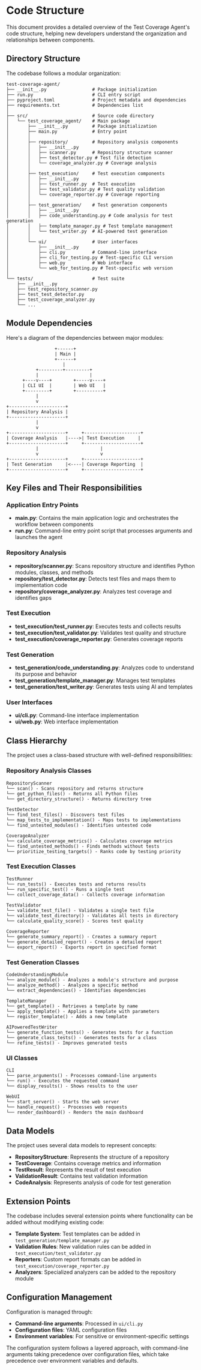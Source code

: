 # Code Structure

This document provides a detailed overview of the Test Coverage Agent's code structure, helping new developers understand the organization and relationships between components.

## Directory Structure

The codebase follows a modular organization:

```
test-coverage-agent/
├── __init__.py                 # Package initialization
├── run.py                      # CLI entry script
├── pyproject.toml              # Project metadata and dependencies
├── requirements.txt            # Dependencies list
│
├── src/                        # Source code directory
│   └── test_coverage_agent/    # Main package
│       ├── __init__.py         # Package initialization
│       ├── main.py             # Entry point
│       │
│       ├── repository/         # Repository analysis components
│       │   ├── __init__.py
│       │   ├── scanner.py      # Repository structure scanner
│       │   ├── test_detector.py # Test file detection
│       │   └── coverage_analyzer.py # Coverage analysis
│       │
│       ├── test_execution/     # Test execution components
│       │   ├── __init__.py
│       │   ├── test_runner.py  # Test execution
│       │   ├── test_validator.py # Test quality validation
│       │   └── coverage_reporter.py # Coverage reporting
│       │
│       ├── test_generation/    # Test generation components
│       │   ├── __init__.py
│       │   ├── code_understanding.py # Code analysis for test generation
│       │   ├── template_manager.py # Test template management
│       │   └── test_writer.py  # AI-powered test generation
│       │
│       └── ui/                 # User interfaces
│           ├── __init__.py
│           ├── cli.py          # Command-line interface
│           ├── cli_for_testing.py # Test-specific CLI version
│           ├── web.py          # Web interface
│           └── web_for_testing.py # Test-specific web version
│
└── tests/                      # Test suite
    ├── __init__.py
    ├── test_repository_scanner.py
    ├── test_test_detector.py
    ├── test_coverage_analyzer.py
    └── ...
```

## Module Dependencies

Here's a diagram of the dependencies between major modules:

```
                  +------+
                  | Main |
                  +------+
                     |
           +---------+---------+
           |                   |
      +----v----+        +-----v----+
      | CLI UI  |        | Web UI   |
      +---------+        +----------+
           |
           v
+---------------------+
| Repository Analysis |
+---------------------+
           |
           v
+---------------------+     +---------------------+
| Coverage Analysis   |---->| Test Execution     |
+---------------------+     +---------------------+
           |                       |
           v                       v
+---------------------+     +---------------------+
| Test Generation     |<----| Coverage Reporting  |
+---------------------+     +---------------------+
```

## Key Files and Their Responsibilities

### Application Entry Points

- **main.py**: Contains the main application logic and orchestrates the workflow between components
- **run.py**: Command-line entry point script that processes arguments and launches the agent

### Repository Analysis

- **repository/scanner.py**: Scans repository structure and identifies Python modules, classes, and methods
- **repository/test_detector.py**: Detects test files and maps them to implementation code
- **repository/coverage_analyzer.py**: Analyzes test coverage and identifies gaps

### Test Execution

- **test_execution/test_runner.py**: Executes tests and collects results
- **test_execution/test_validator.py**: Validates test quality and structure
- **test_execution/coverage_reporter.py**: Generates coverage reports

### Test Generation

- **test_generation/code_understanding.py**: Analyzes code to understand its purpose and behavior
- **test_generation/template_manager.py**: Manages test templates
- **test_generation/test_writer.py**: Generates tests using AI and templates

### User Interfaces

- **ui/cli.py**: Command-line interface implementation
- **ui/web.py**: Web interface implementation

## Class Hierarchy

The project uses a class-based structure with well-defined responsibilities:

### Repository Analysis Classes

```
RepositoryScanner
└── scan() - Scans repository and returns structure
└── get_python_files() - Returns all Python files
└── get_directory_structure() - Returns directory tree

TestDetector
└── find_test_files() - Discovers test files
└── map_tests_to_implementation() - Maps tests to implementations
└── find_untested_modules() - Identifies untested code

CoverageAnalyzer
└── calculate_coverage_metrics() - Calculates coverage metrics
└── find_untested_methods() - Finds methods without tests
└── prioritize_testing_targets() - Ranks code by testing priority
```

### Test Execution Classes

```
TestRunner
└── run_tests() - Executes tests and returns results
└── run_specific_test() - Runs a single test
└── collect_coverage_data() - Collects coverage information

TestValidator
└── validate_test_file() - Validates a single test file
└── validate_test_directory() - Validates all tests in directory
└── calculate_quality_score() - Scores test quality

CoverageReporter
└── generate_summary_report() - Creates a summary report
└── generate_detailed_report() - Creates a detailed report
└── export_report() - Exports report in specified format
```

### Test Generation Classes

```
CodeUnderstandingModule
└── analyze_module() - Analyzes a module's structure and purpose
└── analyze_method() - Analyzes a specific method
└── extract_dependencies() - Identifies dependencies

TemplateManager
└── get_template() - Retrieves a template by name
└── apply_template() - Applies a template with parameters
└── register_template() - Adds a new template

AIPoweredTestWriter
└── generate_function_tests() - Generates tests for a function
└── generate_class_tests() - Generates tests for a class
└── refine_tests() - Improves generated tests
```

### UI Classes

```
CLI
└── parse_arguments() - Processes command-line arguments
└── run() - Executes the requested command
└── display_results() - Shows results to the user

WebUI
└── start_server() - Starts the web server
└── handle_request() - Processes web requests
└── render_dashboard() - Renders the main dashboard
```

## Data Models

The project uses several data models to represent concepts:

- **RepositoryStructure**: Represents the structure of a repository
- **TestCoverage**: Contains coverage metrics and information
- **TestResult**: Represents the result of test execution
- **ValidationResult**: Contains test validation information
- **CodeAnalysis**: Represents analysis of code for test generation

## Extension Points

The codebase includes several extension points where functionality can be added without modifying existing code:

- **Template System**: Test templates can be added in `test_generation/template_manager.py`
- **Validation Rules**: New validation rules can be added in `test_execution/test_validator.py`
- **Reporters**: Custom report formats can be added in `test_execution/coverage_reporter.py`
- **Analyzers**: Specialized analyzers can be added to the repository module

## Configuration Management

Configuration is managed through:

- **Command-line arguments**: Processed in `ui/cli.py`
- **Configuration files**: YAML configuration files
- **Environment variables**: For sensitive or environment-specific settings

The configuration system follows a layered approach, with command-line arguments taking precedence over configuration files, which take precedence over environment variables and defaults.